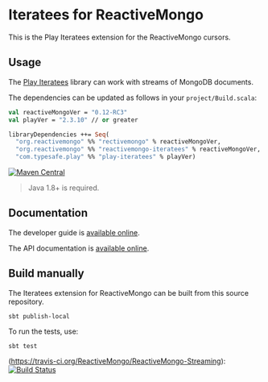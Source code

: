 # Iteratees for ReactiveMongo

This is the Play Iteratees extension for the ReactiveMongo cursors.

## Usage

The [Play Iteratees](https://www.playframework.com/documentation/latest/Iteratees) library can work with streams of MongoDB documents.

The dependencies can be updated as follows in your `project/Build.scala`:

```ocaml
val reactiveMongoVer = "0.12-RC3"
val playVer = "2.3.10" // or greater

libraryDependencies ++= Seq(
  "org.reactivemongo" %% "rectivemongo" % reactiveMongoVer,
  "org.reactivemongo" %% "reactivemongo-iteratees" % reactiveMongoVer,
  "com.typesafe.play" %% "play-iteratees" % playVer)
```

[![Maven Central](https://maven-badges.herokuapp.com/maven-central/org.reactivemongo/reactivemongo-iteratees_2.11/badge.svg)](https://maven-badges.herokuapp.com/maven-central/org.reactivemongo/reactivemongo-iteratees_2.11/)

> Java 1.8+ is required.

## Documentation

The developer guide is [available online](http://reactivemongo.org/releases/0.12/documentation/tutorial/streaming.html#play-iteratees).

The API documentation is [available online](https://reactivemongo.github.io/ReactiveMongo-Streaming/0.12/iteratees/api/).

## Build manually

The Iteratees extension for ReactiveMongo can be built from this source repository.

    sbt publish-local

To run the tests, use:

    sbt test

(https://travis-ci.org/ReactiveMongo/ReactiveMongo-Streaming): [![Build Status](https://travis-ci.org/ReactiveMongo/ReactiveMongo-Streaming.svg?branch=master)](https://travis-ci.org/ReactiveMongo/ReactiveMongo-Streaming)
